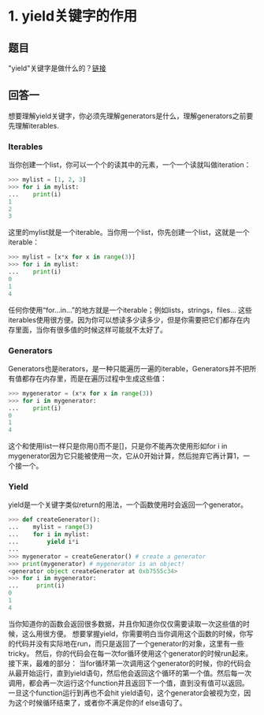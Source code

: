 # 1. yield关键字的作用

## 题目
"yield"关键字是做什么的？[链接](https://stackoverflow.com/questions/231767/what-does-the-yield-keyword-do)

## 回答一
想要理解yield关键字，你必须先理解generators是什么，理解generators之前要先理解iterables.
### Iterables
当你创建一个list，你可以一个个的读其中的元素，一个一个读就叫做iteration：

```python
>>> mylist = [1, 2, 3]
>>> for i in mylist:
...    print(i)
1
2
3
```
这里的mylist就是一个iterable。当你用一个list，你先创建一个list，这就是一个iterable：
```python
>>> mylist = [x*x for x in range(3)]
>>> for i in mylist:
...    print(i)
0
1
4
```
任何你使用“for...in...”的地方就是一个iterable；例如lists，strings，files...
这些iterables使用很方便。因为你可以想读多少读多少，但是你需要把它们都存在内存里面，当你有很多值的时候这样可能就不太好了。
### Generators
Generators也是iterators，是一种只能遍历一遍的iterable，Generators并不把所有值都存在内存里，而是在遍历过程中生成这些值：
```python
>>> mygenerator = (x*x for x in range(3))
>>> for i in mygenerator:
...    print(i)
0
1
4
```
这个和使用list一样只是你用()而不是[]，只是你不能再次使用形如for i in mygenerator因为它只能被使用一次，它从0开始计算，然后抛弃它再计算1，一个接一个。
### Yield
yield是一个关键字类似return的用法，一个函数使用时会返回一个generator。
```python
>>> def createGenerator():
...    mylist = range(3)
...    for i in mylist:
...        yield i*i
...
>>> mygenerator = createGenerator() # create a generator
>>> print(mygenerator) # mygenerator is an object!
<generator object createGenerator at 0xb7555c34>
>>> for i in mygenerator:
...     print(i)
0
1
4
```
当你知道你的函数会返回很多数据，并且你知道你仅仅需要读取一次这些值的时候，这么用很方便。
想要掌握yield，你需要明白当你调用这个函数的时候，你写的代码并没有实际地在run，而只是返回了一个generator的对象，这里有一些tricky。
然后，你的代码会在每一次for循环使用这个generator的时候run起来。
接下来，最难的部分：
当for循环第一次调用这个generator的时候，你的代码会从最开始运行，直到yield语句，然后他会返回这个循环的第一个值。然后每一次调用，都会再一次运行这个function并且返回下一个值，直到没有值可以返回。
一旦这个function运行到再也不会hit yield语句，这个generator会被视为空，因为这个时候循环结束了，或者你不满足你的if else语句了。

